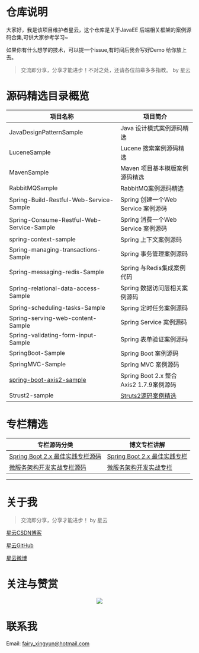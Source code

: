 # 仓库说明

大家好，我是该项目维护者星云，这个仓库是关于JavaEE 后端相关框架的案例源码合集,可供大家参考学习~

如果你有什么想学的技术，可以提一个issue,有时间后我会写好Demo 给你放上去。

> 交流即分享，分享才能进步！不对之处，还请各位前辈多多指教。  by 星云

# 源码精选目录概览

|项目名称| 项目简介|
|--|--|
| JavaDesignPatternSample | Java 设计模式案例源码精选 |
| LuceneSample| Lucene 搜索案例源码精选|
| MavenSample| Maven 项目基本模版案例源码精选|
|RabbitMQSample|RabbitMQ案例源码精选|
|Spring-Build-Restful-Web-Service-Sample|Spring 创建一个Web Service 案例源码|
|Spring-Consume-Restful-Web-Service-Sample|Spring 消费一个Web Service 案例源码|
|spring-context-sample|Spring 上下文案例源码|
|Spring-managing-transactions-Sample|Spring 事务管理案例源码|
|Spring-messaging-redis-Sample|Spring 与Redis集成案例代码|
|Spring-relational-data-access-Sample|Spring 数据访问层相关案例源码|
|Spring-scheduling-tasks-Sample|Spring 定时任务案例源码|
|Spring-serving-web-content-Sample| Spring Service 案例源码|
|Spring-validating-form-input-Sample| Spring 表单验证案例源码|
|SpringBoot-Sample | Spring Boot 案例源码|
|SpringMVC-Sample  | Spring MVC 案例源码|
[spring-boot-axis2-sample](https://github.com/geekxingyun/JavaEE-Framework-Sample/tree/master/SpringBoot-Sample/spring-boot-axis2-sample)| Spring Boot 2.x 整合Axis2 1.7.9案例源码|
|Strust2-sample|[Struts2源码案例精选](https://github.com/geekxingyun/struts2-sample)|

# 专栏精选

|专栏源码分类| 博文专栏讲解 |
|--|--|
|  [Spring Boot 2.x 最佳实践专栏源码](https://github.com/geekxingyun/spring-boot-best-practices-sample) | [Spring  Boot 2.x 最佳实践专栏](https://xingyun.blog.csdn.net/category_9284593.html)  |
|  [微服务架构开发实战专栏源码](https://github.com/geekxingyun/spring-cloud-best-practices-sample)| [微服务架构开发实战专栏](https://xingyun.blog.csdn.net/category_9814450.html)|

---

# 关于我

> 交流即分享，分享才能进步！ by 星云


[星云CSDN博客](https://blog.csdn.net/hadues)

[星云GitHub](https://github.com/geekxingyun)

[星云微博](https://weibo.com/xingyunsky)

# 关注与赞赏

<div align="center"><img src="https://github.com/geekxingyun/SpringBootBestPracticesSample/blob/master/assets/images/follow-me-and-award-me.png?raw=true"/></div>

# 联系我

Email: fairy_xingyun@hotmail.com

